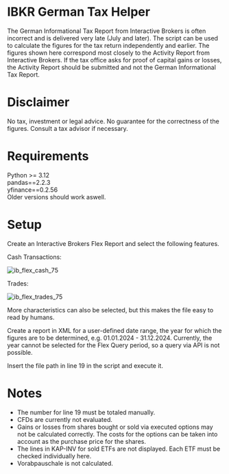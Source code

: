 # IBKR German Tax Helper
The German Informational Tax Report from Interactive Brokers is often incorrect and is delivered very late (July and later). The script can be used to calculate the figures for the tax return independently and earlier. The figures shown here correspond most closely to the Activity Report from Interactive Brokers. If the tax office asks for proof of capital gains or losses, the Activity Report should be submitted and not the German Informational Tax Report.

# Disclaimer
No tax, investment or legal advice.
No guarantee for the correctness of the figures.
Consult a tax advisor if necessary.

# Requirements
Python >= 3.12   
pandas==2.2.3   
yfinance==0.2.56  
Older versions should work aswell.

# Setup
Create an Interactive Brokers Flex Report and select the following features.

Cash Transactions:

![ib_flex_cash_75](https://github.com/user-attachments/assets/ed709c96-8fa2-4d4a-ac8c-b39092e490f0)


Trades:

![ib_flex_trades_75](https://github.com/user-attachments/assets/0f8fa027-df81-4d53-a320-85ee7cd5c095)

More characteristics can also be selected, but this makes the file easy to read by humans.

Create a report in XML for a user-defined date range, the year for which the figures are to be determined, e.g. 01.01.2024 - 31.12.2024.
Currently, the year cannot be selected for the Flex Query period, so a query via API is not possible.

Insert the file path in line 19 in the script and execute it.

# Notes
- The number for line 19 must be totaled manually.
- CFDs are currently not evaluated.
- Gains or losses from shares bought or sold via executed options may not be calculated correctly. The costs for the options can be taken into account as the purchase price for the shares.
- The lines in KAP-INV for sold ETFs are not displayed. Each ETF must be checked individually here.
- Vorabpauschale is not calculated.
